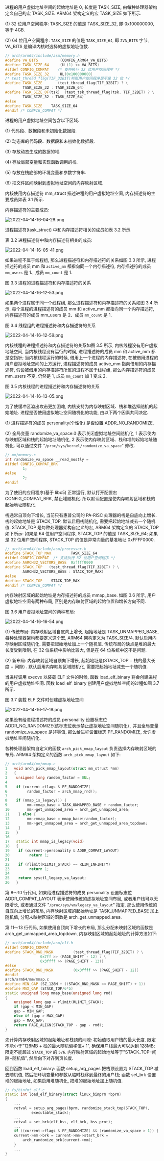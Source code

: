 
进程的用户虚拟地址空间的起始地址是 0, 长度是 TASK_SIZE, 由每种处理器架构定义自己的宏 TASK_SIZE. ARM64 架构定义的宏 TASK_SIZE 如下所示.

(1) 32 位用户空间程序: TASK_SIZE 的值是 TASK_SIZE_32, 即 0x100000000, 等于 4GB.

(2) 64 位用户空间程序: `TASK_SIZE` 的值是 `TASK_SIZE_64`, 即 `2VA_BITS` 字节, VA_BITS 是编译内核时选择的虚拟地址位数.

```cpp
// arch/arm64/include/asm/memory.h
#define VA_BITS          (CONFIG_ARM64_VA_BITS)
#define TASK_SIZE_64     (UL(1) << VA_BITS)
#ifdef CONFIG_COMPAT    /* 支持执行 32 位用户空间程序 */
#define TASK_SIZE_32     UL(0x100000000)
/* test_thread_flag(TIF_32BIT)判断用户空间程序是不是 32 位 */
#define TASK_SIZE       (test_thread_flag(TIF_32BIT) ? \
		TASK_SIZE_32 : TASK_SIZE_64)
#define TASK_SIZE_OF(tsk)  (test_tsk_thread_flag(tsk, TIF_32BIT) ? \
		TASK_SIZE_32 : TASK_SIZE_64)
#else
#define TASK_SIZE    TASK_SIZE_64
#endif /* CONFIG_COMPAT */
```

进程的用户虚拟地址空间包含以下区域.

(1) 代码段、数据段和未初始化数据段.

(2) 动态库的代码段、数据段和未初始化数据段.

(3) 存放动态生成的数据的堆.

(4) 存放局部变量和实现函数调用的栈.

(5) 存放在栈底部的环境变量和参数字符串.

(6) 把文件区间映射到虚拟地址空间的内存映射区域.

内核使用内存描述符 mm_struct 描述进程的用户虚拟地址空间, 内存描述符的主要成员如表 3.1 所示.

内存描述符的主要成员:

![2022-04-14-16-04-28.png](./images/2022-04-14-16-04-28.png)

进程描述符(task_struct) 中和内存描述符相关的成员如表 3.2 所示.

表 3.2 进程描述符中和内存描述符相关的成员:

![2022-04-14-16-05-41.png](./images/2022-04-14-16-05-41.png)

如果进程不属于线程组, 那么进程描述符和内存描述符的关系如图 3.3 所示, 进程描述符的成员 mm 和 `active_mm` 都指向同一个内存描述符, 内存描述符的成员 `mm_users` 是 1、成员 `mm_count` 是 1.

图 3.3 进程的进程描述符和内存描述符的关系

![2022-04-14-16-12-53.png](./images/2022-04-14-16-12-53.png)

如果两个进程属于同一个线程组, 那么进程描述符和内存描述符的关系如图 3.4 所示, 每个进程的进程描述符的成员 mm 和 active_mm 都指向同一个内存描述符, 内存描述符的成员 mm_users 是 2、成员 `mm_count` 是 1.

图 3.4 线程组的进程描述符和内存描述符的关系

![2022-04-14-16-12-59.png](./images/2022-04-14-16-12-59.png)

内核线程的进程描述符和内存描述符的关系如图 3.5 所示, 内核线程没有用户虚拟地址空间, 当内核线程没有运行的时候, 进程描述符的成员 mm 和 active_mm 都是空指针; 当内核线程运行的时候, 借用上一个进程的内存描述符, 在被借用进程的用户虚拟地址空间的上方运行, 进程描述符的成员 active_mm 指向借用的内存描述符, 假设被借用的内存描述符所属的进程不属于线程组, 那么内存描述符的成员 mm_users 不变, 仍然是 1, 成员 `mm_count` 加 1 变成 2.

图 3.5 内核线程的进程描述符和内存描述符的关系

![2022-04-14-16-13-05.png](./images/2022-04-14-16-13-05.png)

为了使缓冲区溢出攻击更加困难, 内核支持为内存映射区域、栈和堆选择随机的起始地址. 进程是否使用虚拟地址空间随机化的功能, 由以下两个因素共同决定.

(1) 进程描述符的成员 personality(个性化) 是否设置 ADDR_NO_RANDOMIZE.

(2) 全局变量 randomize_va_space:0 表示关闭虚拟地址空间随机化, 1 表示使内存映射区域和栈的起始地址随机化, 2 表示使内存映射区域、栈和堆的起始地址随机化. 可以通过文件 "`/proc/sys/kernel/randomize_va_space`" 修改.

```cpp
// mm/memory.c
int randomize_va_space __read_mostly =
#ifdef CONFIG_COMPAT_BRK
		1;
#else
		2;
#endif
```

为了使旧的应用程序(基于 libc5) 正常运行, 默认打开配置宏 CONFIG_COMPAT_BRK, 禁止堆随机化. 所以默认配置是使内存映射区域和栈的起始地址随机化.

栈通常自顶向下增长, 当前只有惠普公司的 PA-RISC 处理器的栈是自底向上增长. 栈的起始地址是 STACK_TOP, 默认启用栈随机化, 需要把起始地址减去一个随机值. STACK_TOP 是每种处理器架构自定义的宏, ARM64 架构定义的 STACK_TOP 如下所示: 如果是 64 位用户空间程序, STACK_TOP 的值是 TASK_SIZE_64; 如果是 32 位用户空间程序, STACK_TOP 的值是异常向量的基准地址 0xFFFF0000.

```cpp
// arch/arm64/include/asm/processor.h
#define STACK_TOP_MAX         TASK_SIZE_64
#ifdef CONFIG_COMPAT  /* 支持执行 32 位用户空间程序 */
#define AARCH32_VECTORS_BASE  0xffff0000
#define STACK_TOP   (test_thread_flag(TIF_32BIT) ? \
		AARCH32_VECTORS_BASE : STACK_TOP_MAX)
#else
#define STACK_TOP    STACK_TOP_MAX
#endif /* CONFIG_COMPAT */
```

内存映射区域的起始地址是内存描述符的成员 mmap_base. 如图 3.6 所示, 用户虚拟地址空间有两种布局, 区别是内存映射区域的起始位置和增长方向不同.

图 3.6 用户虚拟地址空间的两种布局:

![2022-04-14-16-16-54.png](./images/2022-04-14-16-16-54.png)

(1) 传统布局: 内存映射区域自底向上增长, 起始地址是 TASK_UNMAPPED_BASE, 每种处理器架构都要定义这个宏, ARM64 架构定义为 TASK_SIZE/4. 默认启用内存映射区域随机化, 需要把起始地址加上一个随机值. 传统布局的缺点是堆的最大长度受到限制, 在 32 位系统中影响比较大, 但是在 64 位系统中这不是问题.

(2) 新布局: 内存映射区域自顶向下增长, 起始地址是(STACK_TOP − 栈的最大长度 − 间隙) . 默认启用内存映射区域随机化, 需要把起始地址减去一个随机值.

当进程调用 execve 以装载 ELF 文件的时候, 函数 load_elf_binary 将会创建进程的用户虚拟地址空间. 函数 load_elf_binary 创建用户虚拟地址空间的过程如图 3.7 所示.

图 3.7 装载 ELF 文件时创建虚拟地址空间

![2022-04-14-16-17-18.png](./images/2022-04-14-16-17-18.png)

如果没有给进程描述符的成员 personality 设置标志位 ADDR_NO_RANDOMIZE(该标志位表示禁止虚拟地址空间随机化) , 并且全局变量 randomize_va_space 是非零值, 那么给进程设置标志 PF_RANDOMIZE, 允许虚拟地址空间随机化.

各种处理器架构自定义的函数 `arch_pick_mmap_layout` 负责选择内存映射区域的布局. ARM64 架构定义的函数 `arch_pick_mmap_layout` 如下:

```cpp
// arch/arm64/mm/mmap.c
1   void arch_pick_mmap_layout(struct mm_struct *mm)
2   {
3    unsigned long random_factor = 0UL;
4
5    if (current->flags & PF_RANDOMIZE)
6         random_factor = arch_mmap_rnd();
7
8    if (mmap_is_legacy()) {
9         mm->mmap_base = TASK_UNMAPPED_BASE + random_factor;
10        mm->get_unmapped_area = arch_get_unmapped_area;
11    } else {
12        mm->mmap_base = mmap_base(random_factor);
13        mm->get_unmapped_area = arch_get_unmapped_area_topdown;
14    }
15   }
16
17   static int mmap_is_legacy(void)
18   {
19    if (current->personality & ADDR_COMPAT_LAYOUT)
20         return 1;
21
22    if (rlimit(RLIMIT_STACK) == RLIM_INFINITY)
23         return 1;
24
25    return sysctl_legacy_va_layout;
26   }
```

第 8～10 行代码, 如果给进程描述符的成员 personality 设置标志位 ADDR_COMPAT_LAYOUT 表示使用传统的虚拟地址空间布局, 或者用户栈可以无限增长, 或者通过文件 "`/proc/sys/vm/legacy_va_layout`" 指定, 那么使用传统的自底向上增长的布局, 内存映射区域的起始地址是 TASK_UNMAPPED_BASE 加上随机值, 分配未映射区域的函数是 arch_get_unmapped_area.

第 11～13 行代码, 如果使用自顶向下增长的布局, 那么分配未映射区域的函数是 arch_get_unmapped_area_topdown, 内存映射区域的起始地址的计算方法如下:

```cpp
// arch/arm64/include/asm/elf.h
#ifdef CONFIG_COMPAT
#define STACK_RND_MASK         (test_thread_flag(TIF_32BIT) ? \
				0x7ff >> (PAGE_SHIFT - 12) : \
				0x3ffff >> (PAGE_SHIFT - 12))
#else
#define STACK_RND_MASK         (0x3ffff >> (PAGE_SHIFT - 12))
#endif
arch/arm64/mm/mmap.c
#define MIN_GAP (SZ_128M + ((STACK_RND_MASK << PAGE_SHIFT) + 1))
#define MAX_GAP (STACK_TOP/6*5)
static unsigned long mmap_base(unsigned long rnd)
{
	unsigned long gap = rlimit(RLIMIT_STACK);
	if (gap < MIN_GAP)
	gap = MIN_GAP;
	else if (gap > MAX_GAP)
	gap = MAX_GAP;
	return PAGE_ALIGN(STACK_TOP - gap - rnd);
}
```

先计算内存映射区域的起始地址和栈顶的间隙: 初始值取用户栈的最大长度, 限定不能小于"128MB + 栈的最大随机偏移值+ 1", 确保用户栈最大可以达到 128MB; 限定不能超过 `STACK_TOP` 的 `5/6`. 内存映射区域的起始地址等于"STACK_TOP−间隙−随机值", 然后向下对齐到页长度.

回到函数 load_elf_binary: 函数 setup_arg_pages 把栈顶设置为 STACK_TOP 减去随机值, 然后把环境变量和参数从临时栈移到最终的用户栈; 函数 set_brk 设置堆的起始地址, 如果启用堆随机化, 把堆的起始地址加上随机值.

```cpp
// fs/binfmt_elf.c
static int load_elf_binary(struct linux_binprm *bprm)
{
	...
	retval = setup_arg_pages(bprm, randomize_stack_top(STACK_TOP),
			executable_stack);
	...
	retval = set_brk(elf_bss, elf_brk, bss_prot);
	...
	if ((current->flags & PF_RANDOMIZE) && (randomize_va_space > 1)) {
	current->mm->brk = current->mm->start_brk =
		arch_randomize_brk(current->mm);
	}
	...
}
```